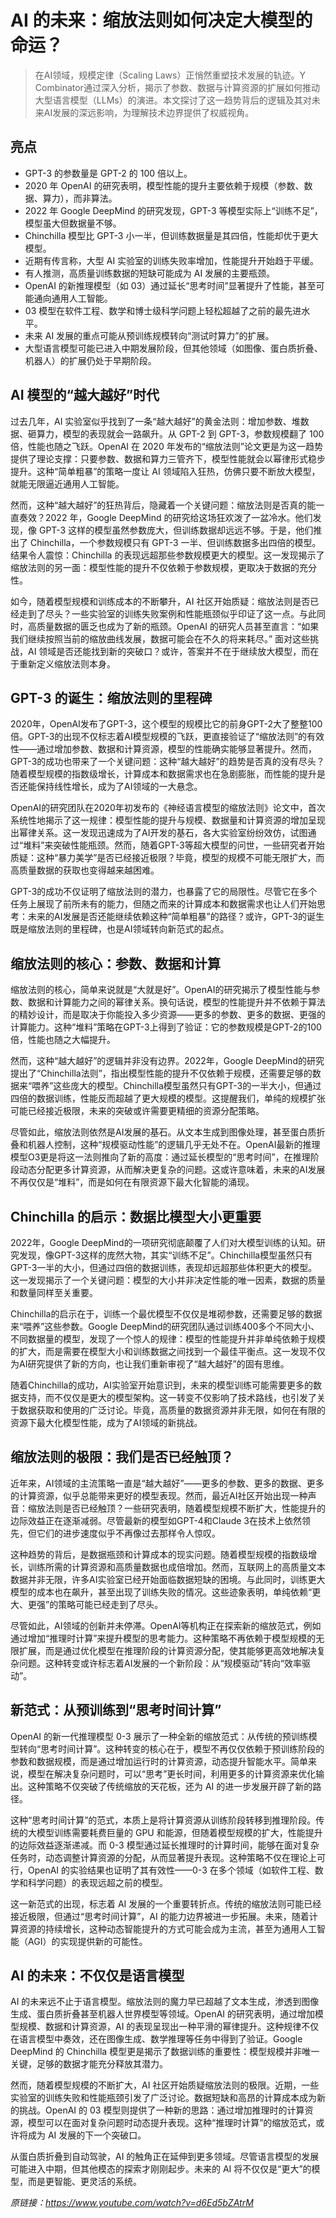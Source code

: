 # AI 的未来：缩放法则如何决定大模型的命运？

>在AI领域，规模定律（Scaling Laws）正悄然重塑技术发展的轨迹。Y Combinator通过深入分析，揭示了参数、数据与计算资源的扩展如何推动大型语言模型（LLMs）的演进。本文探讨了这一趋势背后的逻辑及其对未来AI发展的深远影响，为理解技术边界提供了权威视角。

## 亮点

- GPT-3 的参数量是 GPT-2 的 100 倍以上。  
- 2020 年 OpenAI 的研究表明，模型性能的提升主要依赖于规模（参数、数据、算力），而非算法。  
- 2022 年 Google DeepMind 的研究发现，GPT-3 等模型实际上“训练不足”，模型虽大但数据量不够。  
- Chinchilla 模型比 GPT-3 小一半，但训练数据量是其四倍，性能却优于更大模型。  
- 近期有传言称，大型 AI 实验室的训练失败率增加，性能提升开始趋于平缓。  
- 有人推测，高质量训练数据的短缺可能成为 AI 发展的主要瓶颈。  
- OpenAI 的新推理模型（如 03）通过延长“思考时间”显著提升了性能，甚至可能通向通用人工智能。  
- 03 模型在软件工程、数学和博士级科学问题上轻松超越了之前的最先进水平。  
- 未来 AI 发展的重点可能从预训练规模转向“测试时算力”的扩展。  
- 大型语言模型可能已进入中期发展阶段，但其他领域（如图像、蛋白质折叠、机器人）的扩展仍处于早期阶段。

## AI 模型的“越大越好”时代
过去几年，AI 实验室似乎找到了一条“越大越好”的黄金法则：增加参数、堆数据、砸算力，模型的表现就会一路飙升。从 GPT-2 到 GPT-3，参数规模翻了 100 倍，性能也随之飞跃。OpenAI 在 2020 年发布的“缩放法则”论文更是为这一趋势提供了理论支撑：只要参数、数据和算力三管齐下，模型性能就会以幂律形式稳步提升。这种“简单粗暴”的策略一度让 AI 领域陷入狂热，仿佛只要不断放大模型，就能无限逼近通用人工智能。

然而，这种“越大越好”的狂热背后，隐藏着一个关键问题：缩放法则是否真的能一直奏效？2022 年，Google DeepMind 的研究给这场狂欢泼了一盆冷水。他们发现，像 GPT-3 这样的模型虽然参数庞大，但训练数据却远远不够。于是，他们推出了 Chinchilla，一个参数规模只有 GPT-3 一半、但训练数据多出四倍的模型。结果令人震惊：Chinchilla 的表现远超那些参数规模更大的模型。这一发现揭示了缩放法则的另一面：模型性能的提升不仅依赖于参数规模，更取决于数据的充分性。

如今，随着模型规模和训练成本的不断攀升，AI 社区开始质疑：缩放法则是否已经走到了尽头？一些实验室的训练失败案例和性能瓶颈似乎印证了这一点。与此同时，高质量数据的匮乏也成为了新的瓶颈。OpenAI 的研究人员甚至直言：“如果我们继续按照当前的缩放曲线发展，数据可能会在不久的将来耗尽。” 面对这些挑战，AI 领域是否还能找到新的突破口？或许，答案并不在于继续放大模型，而在于重新定义缩放法则本身。

## GPT-3 的诞生：缩放法则的里程碑
2020年，OpenAI发布了GPT-3，这个模型的规模比它的前身GPT-2大了整整100倍。GPT-3的出现不仅标志着AI模型规模的飞跃，更直接验证了“缩放法则”的有效性——通过增加参数、数据和计算资源，模型的性能确实能够显著提升。然而，GPT-3的成功也带来了一个关键问题：这种“越大越好”的趋势是否真的没有尽头？随着模型规模的指数级增长，计算成本和数据需求也在急剧膨胀，而性能的提升是否还能保持线性增长，成为了AI领域的一大悬念。

OpenAI的研究团队在2020年初发布的《神经语言模型的缩放法则》论文中，首次系统性地揭示了这一规律：模型性能的提升与规模、数据量和计算资源的增加呈现出幂律关系。这一发现迅速成为了AI开发的基石，各大实验室纷纷效仿，试图通过“堆料”来突破性能瓶颈。然而，随着GPT-3等超大模型的问世，一些研究者开始质疑：这种“暴力美学”是否已经接近极限？毕竟，模型的规模不可能无限扩大，而高质量数据的获取也变得越来越困难。

GPT-3的成功不仅证明了缩放法则的潜力，也暴露了它的局限性。尽管它在多个任务上展现了前所未有的能力，但随之而来的计算成本和数据需求也让人们开始思考：未来的AI发展是否还能继续依赖这种“简单粗暴”的路径？或许，GPT-3的诞生既是缩放法则的里程碑，也是AI领域转向新范式的起点。

## 缩放法则的核心：参数、数据和计算
缩放法则的核心，简单来说就是“大就是好”。OpenAI的研究揭示了模型性能与参数、数据和计算能力之间的幂律关系。换句话说，模型的性能提升并不依赖于算法的精妙设计，而是取决于你能投入多少资源——更多的参数、更多的数据、更强的计算能力。这种“堆料”策略在GPT-3上得到了验证：它的参数规模是GPT-2的100倍，性能也随之大幅提升。

然而，这种“越大越好”的逻辑并非没有边界。2022年，Google DeepMind的研究提出了“Chinchilla法则”，指出模型性能的提升不仅依赖于规模，还需要足够的数据来“喂养”这些庞大的模型。Chinchilla模型虽然只有GPT-3的一半大小，但通过四倍的数据训练，性能反而超越了更大规模的模型。这提醒我们，单纯的规模扩张可能已经接近极限，未来的突破或许需要更精细的资源分配策略。

尽管如此，缩放法则依然是AI发展的基石。从文本生成到图像处理，甚至蛋白质折叠和机器人控制，这种“规模驱动性能”的逻辑几乎无处不在。OpenAI最新的推理模型O3更是将这一法则推向了新的高度：通过延长模型的“思考时间”，在推理阶段动态分配更多计算资源，从而解决更复杂的问题。这或许意味着，未来的AI发展不再仅仅是“堆料”，而是如何在有限资源下最大化智能的涌现。

## Chinchilla 的启示：数据比模型大小更重要
2022年，Google DeepMind的一项研究彻底颠覆了人们对大模型训练的认知。研究发现，像GPT-3这样的庞然大物，其实“训练不足”。Chinchilla模型虽然只有GPT-3一半的大小，但通过四倍的数据训练，表现却远超那些体积更大的模型。这一发现揭示了一个关键问题：模型的大小并非决定性能的唯一因素，数据的质量和数量同样至关重要。

Chinchilla的启示在于，训练一个最优模型不仅仅是堆砌参数，还需要足够的数据来“喂养”这些参数。Google DeepMind的研究团队通过训练400多个不同大小、不同数据量的模型，发现了一个惊人的规律：模型的性能提升并非单纯依赖于规模的扩大，而是需要在模型大小和训练数据之间找到一个最佳平衡点。这一发现不仅为AI研究提供了新的方向，也让我们重新审视了“越大越好”的固有思维。

随着Chinchilla的成功，AI实验室开始意识到，未来的模型训练可能需要更多的数据支持，而不仅仅是更大的模型架构。这一转变不仅影响了技术路线，也引发了关于数据获取和使用的广泛讨论。毕竟，高质量的数据资源并非无限，如何在有限的资源下最大化模型性能，成为了AI领域的新挑战。

## 缩放法则的极限：我们是否已经触顶？
近年来，AI领域的主流策略一直是“越大越好”——更多的参数、更多的数据、更多的计算资源，似乎总能带来更好的模型表现。然而，最近AI社区开始出现一种声音：缩放法则是否已经触顶？一些研究表明，随着模型规模不断扩大，性能提升的边际效益正在逐渐减弱。尽管最新的模型如GPT-4和Claude 3在技术上依然领先，但它们的进步速度似乎不再像过去那样令人惊叹。

这种趋势的背后，是数据瓶颈和计算成本的现实问题。随着模型规模的指数级增长，训练所需的计算资源和高质量数据也成倍增加。然而，互联网上的高质量文本数据并非无限，许多AI实验室已经开始面临数据短缺的困境。与此同时，训练更大模型的成本也在飙升，甚至出现了训练失败的情况。这些迹象表明，单纯依赖“更大、更强”的策略可能已经走到了尽头。

尽管如此，AI领域的创新并未停滞。OpenAI等机构正在探索新的缩放范式，例如通过增加“推理时计算”来提升模型的思考能力。这种策略不再依赖于模型规模的无限扩展，而是通过优化模型在推理阶段的计算资源分配，使其能够更高效地解决复杂问题。这种转变或许标志着AI发展的一个新阶段：从“规模驱动”转向“效率驱动”。

## 新范式：从预训练到“思考时间计算”
OpenAI 的新一代推理模型 0-3 展示了一种全新的缩放范式：从传统的预训练模型转向“思考时间计算”。这种转变的核心在于，模型不再仅仅依赖于预训练阶段的参数和数据规模，而是通过增加运行时的计算资源，动态提升智能水平。简单来说，模型在解决复杂问题时，可以“思考”更长时间，利用更多的计算资源来优化输出。这种策略不仅突破了传统缩放的天花板，还为 AI 的进一步发展开辟了新的路径。

这种“思考时间计算”的范式，本质上是将计算资源从训练阶段转移到推理阶段。传统的大模型训练需要耗费巨量的 GPU 和能源，但随着模型规模的扩大，性能提升的边际效益逐渐递减。而 0-3 模型通过延长推理时的计算时间，能够在面对复杂任务时，动态调整计算资源的分配，从而显著提升表现。这种策略不仅在理论上可行，OpenAI 的实验结果也证明了其有效性——0-3 在多个领域（如软件工程、数学和科学问题）的表现远超之前的模型。

这一新范式的出现，标志着 AI 发展的一个重要转折点。传统的缩放法则可能已经接近极限，但通过“思考时间计算”，AI 的能力边界被进一步拓展。未来，随着计算资源的持续增长，这种动态智能提升的方式可能会成为主流，甚至为通用人工智能（AGI）的实现提供新的可能性。

## AI 的未来：不仅仅是语言模型
AI 的未来远不止于语言模型。缩放法则的魔力早已超越了文本生成，渗透到图像生成、蛋白质折叠甚至机器人世界模型等领域。OpenAI 的研究表明，通过增加模型规模、数据和计算资源，AI 的表现呈现出一种平滑的幂律提升。这种规律不仅在语言模型中奏效，还在图像生成、数学推理等任务中得到了验证。Google DeepMind 的 Chinchilla 模型更是揭示了数据训练的重要性：模型规模并非唯一关键，足够的数据才能充分释放其潜力。

然而，随着模型规模的不断扩大，AI 社区开始质疑缩放法则的极限。近期，一些实验室的训练失败和性能瓶颈引发了广泛讨论。数据短缺和高昂的计算成本成为新的挑战。OpenAI 的 03 模型则提供了一种新的思路：通过增加推理时的计算资源，模型可以在面对复杂问题时动态提升表现。这种“推理时计算”的缩放范式，或许将成为 AI 发展的下一个突破口。

从蛋白质折叠到自动驾驶，AI 的触角正在延伸到更多领域。尽管语言模型的发展可能进入中期，但其他模态的探索才刚刚起步。未来的 AI 将不仅仅是“更大”的模型，而是更智能、更灵活的系统。

_原链接：https://www.youtube.com/watch?v=d6Ed5bZAtrM_